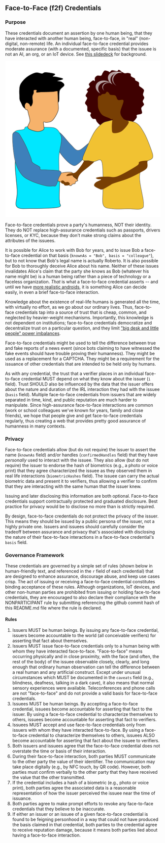 ## Face-to-Face (f2f) Credentials

### Purpose

These credentials document an assertion by one human being, that they have interacted with another human being, face-to-face, in "real" (non-digital, non-remote) life. An individual face-to-face credential provides moderate assurance (with a documented, specific basis) that the issuee is not an AI, an org, or an IoT device. See [this slidedeck](https://docs.google.com/presentation/d/17_QEAt5SIBOrKbZdkPW0K8XYNGyA4Fn8Tg-h0kvJTCE/edit?usp=sharing) for background.

![suggested face-to-face visual](visual.png)

Face-to-face credentials prove a party's humanness, NOT their identity. They do NOT replace high-assurance credentials such as passports, drivers licenses, or KYC, because they don't make strong claims about the attributes of the issuees.

It is possible for Alice to work with Bob for years, and to issue Bob a face-to-face credential on that basis (`knownAs = "Bob", basis = "colleague"`), but to not know that Bob's legal name is actually Roberto. It is also possible for Bob to thoroughly deceive Alice about his name. Neither of these issues invalidates Alice's claim that the party she knows as Bob (whatever his name might be) is a human being rather than a piece of technology or a faceless organization. *That* is what a face-to-face credential asserts -- and until we have [more realistic androids](https://futuretechenthusiast.com/10-most-realistic-humanoid-robots/), it is something Alice can decide easily, in even a brief face-to-face interaction.

Knowledge about the existence of real-life humans is generated all the time, with virtually no effort, as we go about our ordinary lives. Thus, face-to-face credentials tap into a source of trust that is cheap, common, and neglected by heavier-weight mechanisms. Importantly, this knowledge is not dependent on institutions; face-to-face credentials democratize and decentralize trust on a particular question, and they limit ["big desk and little people" power imbalances](https://medium.com/@daniel-hardman/big-desks-and-little-people-e1b1b9e92d79). 

Face-to-face credentials might be used to tell the difference between true and fake reports of a news event (since bots claiming to have witnessed the fake events should have trouble proving their humanness). They might be used as a replacement for a CAPTCHA. They might be a requirement for the issuance of other credentials that are intended to be held only by humans.

As with any credential, the trust that a verifier places in an individual face-to-face credential MUST depend on what they know about the issuer (`i` field). Trust SHOULD also be influenced by the data that the issuer offers about the nature and duration of the IRL interaction they had with the issuee (`basis` field). Multiple face-to-face credentials from issuers that are widely separated in time, kind, and public reputation are much harder to manipulate. Since high-assurance face-to-face interactions are common (work or school colleagues we've known for years, family and close friends), we hope that people give and get face-to-face credentials regularly, thus creating a web that provides pretty good assurance of humanness in many contexts.

### Privacy

Face-to-face credentials allow (but do not require) the issuer to assert the name (`knownAs` field) and/or handles (`confirmedHandles` field) that they have *personally* used to interact with the issuee. They also allow (but do not require) the issuer to endorse the hash of biometrics (e.g., a photo or voice print) that they agree characterized the issuee as they observed them in real life interactions (`biometricHashes` field). The issuee can carry the actual biometric data and present it to verifiers, thus allowing a verifier to confirm that they are interacting with the same human that the issuer knew.

Issuing and later disclosing this information are both optional. Face-to-face credentials support contractually protected and graduated disclosure. Best practice for privacy would be to disclose no more than is strictly required.

By design, face-to-face credentials do not protect the privacy of the issuer. This means they should be issued by a public persona of the issuer, not a highly private one. Issuers and issuees should carefully consider the tradeoff between assurance and privacy that's associated with disclosing the nature of their face-to-face interactions in a face-to-face credential's `basis` field.

### Governance Framework

These credentials are governed by a simple set of rules (shown below in human-friendly text, and referenced in the `r` field of each credential) that are designed to enhance assurance, discourage abuse, and keep use cases crisp. The act of issuing or receiving a face-to-face credential constitutes binding acceptance of these rules. Although organizations, IoT devices, and other non-human parties are prohibited from issuing or holding face-to-face credentials, they are encouraged to also declare their compliance with the NONPARTICIPANT rule by submitting referencing the github commit hash of this README.md file where the rule is declared. 

#### Rules
1. Issuers MUST be human beings. By issuing any face-to-face credential, issuers become accountable to the world (all conceivable verifiers) for asserting that fact about themselves.
2. Issuers MUST issue face-to-face credentials only to a human being with whom they have interacted face-to-face. "Face-to-face" means occurring physically and in close proximity, with the face (and often, the rest of the body) of the issuee observable closely, clearly, and long enough that ordinary human observation can tell the difference between a real human and any artificial construct. Except under unusual circumstances which MUST be documented in the `caveats` field (e.g., blindness, deafness, talking in a dark cave), it also means that normal sensory experiences were available. Teleconferences and phone calls are not "face-to-face" and do not provide a valid basis for face-to-face credentials.
3. Issuees MUST be human beings. By accepting a face-to-face credential, issuees become accountable for asserting that fact to the issuer. By using a face-to-face credential to characterize themselves to others, issuees become accountable for asserting that fact to verifiers.
4. Issuees MUST accept and use face-to-face credentials only from issuers with whom they have interacted face-to-face. By using a face-to-face credential to characterize themselves to others, issuees ALSO become accountable for asserting that fact about the issuee to verifiers.
5. Both issuers and issuees agree that the face-to-face credential does not overstate the time or basis of their interaction.
6. During their face-to-face interaction, both parties MUST communicate to the other party the value of their identifier. The communication may take place digitally (e.g., by NFC touch, by QR code). However, both parties must confirm verbally to the other party that they have received the value that the other transmitted.
6. If the credential includes a hash of a biometric (e.g., photo or voice print), both parties agree the associated data is a reasonable representation of how the issuer perceived the issuee near the time of issuance.
7. Both parties agree to make prompt efforts to revoke any face-to-face credentials that they believe to be inaccurate.
8. If either an issuer or an issuee of a given face-to-face credential is found to be feigning personhood in a way that could not have produced the basis claimed in that credential, both parties to the credential agree to receive reputation damage, because it means both parties lied about having a face-to-face interaction.
